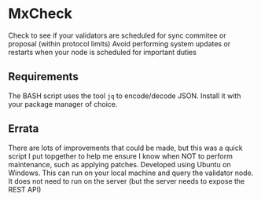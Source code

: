 # MxCheck

Check to see if your validators are scheduled for sync commitee or proposal (within protocol limits)
Avoid performing system updates or restarts when your node is scheduled for important duties

## Requirements

The BASH script uses the tool `jq` to encode/decode JSON. Install it with your package manager of choice.

## Errata

There are lots of improvements that could be made, but this was a quick script I put topgether to help me ensure I know when NOT to perform maintenance, such as applying patches.
Developed using Ubuntu on Windows. This can run on your local machine and query the validator node. It does not need to run on the server (but the server needs to expose the REST API)
